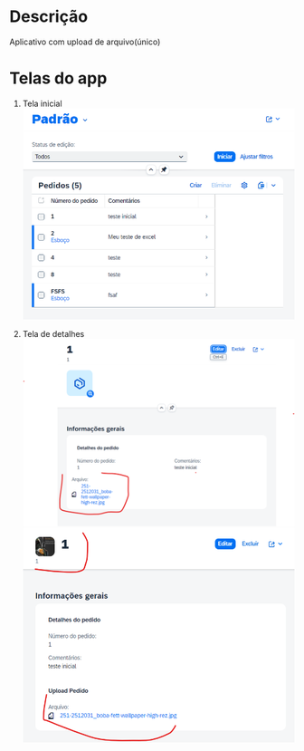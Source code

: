 # Descrição
Aplicativo com upload de arquivo(único) 

# Telas do app

1. Tela inicial
    ![Início](img/telainicial.png)

2. Tela de detalhes
    ![Detalhes  odata v2](img/detalhesodatav2.png)
    ![Detalhes  odata v4](img/detalhesodatav4.png)